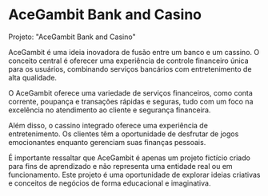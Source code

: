 # AceGambit Bank and Casino

Projeto: "AceGambit Bank and Casino"

AceGambit é uma ideia inovadora de fusão entre um banco e um cassino. O conceito central é oferecer uma experiência de controle financeiro única para os usuários, combinando serviços bancários com entretenimento de alta qualidade.

O AceGambit oferece uma variedade de serviços financeiros, como conta corrente, poupança e transações rápidas e seguras, tudo com um foco na excelência no atendimento ao cliente e segurança financeira.

Além disso, o cassino integrado oferece uma experiência de entretenimento. Os clientes têm a oportunidade de desfrutar de jogos emocionantes enquanto gerenciam suas finanças pessoais.

É importante ressaltar que AceGambit é apenas um projeto fictício criado para fins de aprendizado e não representa uma entidade real ou em funcionamento. Este projeto é uma oportunidade de explorar ideias criativas e conceitos de negócios de forma educacional e imaginativa.